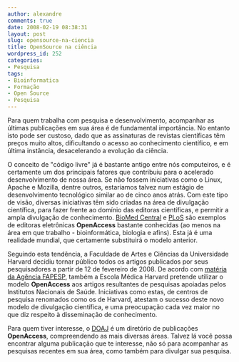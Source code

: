 ```yaml
---
author: alexandre
comments: true
date: 2008-02-19 08:38:31
layout: post
slug: opensource-na-ciencia
title: OpenSource na ciência
wordpress_id: 252
categories:
- Pesquisa
tags:
- Bioinformatica
- Formação
- Open Source
- Pesquisa
---
```


Para quem trabalha com pesquisa e desenvolvimento, acompanhar as últimas publicações em sua área é de fundamental importância. No entanto isto pode ser custoso, dado que as assinaturas de revistas científicas têm preços muito altos, dificultando o acesso ao conhecimento científico, e em última instância, desacelerando a evolução da ciência.

O conceito de "código livre" já é bastante antigo entre nós computeiros, e é certamente um dos principais fatores que contribuiu para o acelerado desenvolvimento de nossa área. Se não fossem iniciativas como o Linux, Apache e Mozilla, dentre outros, estaríamos talvez num estágio de desenvolvimento tecnológico similar ao de cinco anos atrás. Com este tipo de visão, diversas iniciativas têm sido criadas na área de divulgação científica, para fazer frente ao domínio das editoras científicas, e permitir a ampla divulgação de conhecimento. [BioMed Central](http://www.biomedcentral.com/) e [PLoS](http://www.plos.org) são exemplos de editoras eletrônicas **OpenAccess** bastante conhecidas (ao menos na área em que trabalho - bioinformática, biologia e afins). Esta já é uma realidade mundial, que certamente substituirá o modelo anterior.

Seguindo esta tendência, a Faculdade de Artes e Ciências da Universidade Harvard decidiu tornar público todos os artigos publicados por seus pesquisadores a partir de 12 de fevereiro de 2008. De acordo com [matéria da Agência FAPESP](http://www.agencia.fapesp.br/boletim_dentro.php?id=8433), também a Escola Médica Harvard pretende utilizar o modelo **OpenAccess** aos artigos resultantes de pesquisas apoiadas pelos Institutos Nacionais de Saúde. Iniciativas como estas, de centros de pesquisa renomados como os de Harvard, atestam o sucesso deste novo modelo de divulgação científica, e uma preocupação cada vez maior no que diz respeito à disseminação de conhecimento.

Para quem tiver interesse, o [DOAJ](http://www.doaj.org) é um diretório de publicações **OpenAccess**, compreendendo as mais diversas áreas. Talvez lá você possa encontrar alguma publicação que te interesse, não só para acompanhar as pesquisas recentes em sua área, como também para divulgar sua pesquisa.
